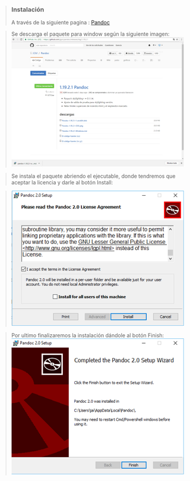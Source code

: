 > ### Instalación
> A través de la siguiente pagina : 
[Pandoc](http://pandoc.org/ "Pandoc")
 
> Se descarga el paquete para window según la siguiente imagen: 
> ![](../../imagenes/pandoc/pandoc2_1.png)

> Se instala el paquete abriendo el ejecutable, donde tendremos que aceptar la licencia y 
  darle al botón Install:

> ![](../../imagenes/pandoc/pandoc2_2.png)

> Por ultimo finalizaremos la instalación dándole al botón Finish:
> ![](../../imagenes/pandoc/pandoc2_3.png)